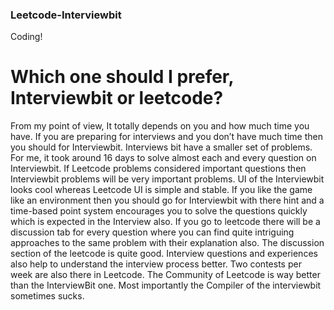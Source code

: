 ### Leetcode-Interviewbit

Coding!
 
# Which one should I prefer, Interviewbit or leetcode?
From my point of view, It totally depends on you and how much time you have. If you are preparing for interviews and you don’t have much time then you should for Interviewbit. Interviews bit have a smaller set of problems. For me, it took around 16 days to solve almost each and every question on Interviewbit. If Leetcode problems considered important questions then Interviewbit problems will be very important problems. UI of the Interviewbit looks cool whereas Leetcode UI is simple and stable. If you like the game like an environment then you should go for Interviewbit with there hint and a time-based point system encourages you to solve the questions quickly which is expected in the Interview also. If you go to leetcode there will be a discussion tab for every question where you can find quite intriguing approaches to the same problem with their explanation also. The discussion section of the leetcode is quite good. Interview questions and experiences also help to understand the interview process better. Two contests per week are also there in Leetcode. The Community of Leetcode is way better than the InterviewBit one. Most importantly the Compiler of the interviewbit sometimes sucks.
